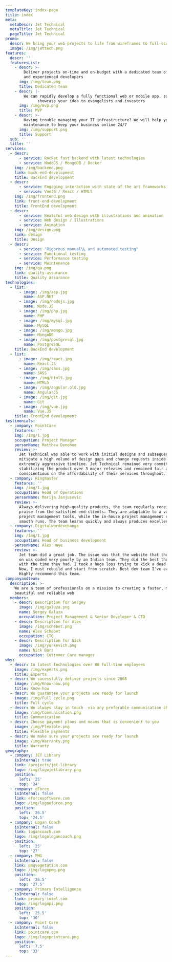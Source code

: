 ```yaml
---
templateKey: index-page
title: index
meta:
  metaDescr: Jet Technical
  metaTitle: Jet Technical
  pageTitle: Jet Technical
promo:
  descr: We bring your web projects to life from wireframes to full-scale launch
  image: /img/jettech.png
features:
  descr: ''
  featuresList:
    - descr: >-
        Deliver projects on-time and on-budget with a dedicated team of skilled
        and experienced developers
      img: /img/team.png
      title: Dedicated team
    - descr: |-
        We can rapidly develop a fully functional web or mobile app, so you can
              showcase your idea to evangelists and investors
      img: /img/mvp.png
      title: MVP
    - descr: >-
        Having trouble managing your IT infrastructure? We will help you with
        maintenance to keep your business online 24/7
      img: /img/support.png
      title: Support
  sub: ''
  title: ''
services:
  - descr:
      - service: Rocket fast backend with latest technologies
      - service: NodeJS / MongoDB / Docker
    img: /img/backend.png
    link: back-end-development
    title: BackEnd development
  - descr:
      - service: Engaging interaction with state of the art frameworks
      - service: VueJS / React / HTML5
    img: /img/frontend.png
    link: front-end-development
    title: FrontEnd development
  - descr:
      - service: Beatiful web design with illustrations and animation
      - service: Web design / Illustrations
      - service: Animation
    img: /img/design.png
    link: design
    title: Design
  - descr:
      - service: "Rigorous manual\L and automated testing"
      - service: Functional testing
      - service: Performance testing
      - service: Maintenance
    img: /img/qa.png
    link: quality-assurance
    title: Quality assurance
technologies:
  - list:
      - image: /img/asp.jpg
        name: ASP.NET
      - image: /img/nodejs.jpg
        name: Node.JS
      - image: /img/php.jpg
        name: PHP
      - image: /img/mysql.jpg
        name: MySQL
      - image: /img/mongo.jpg
        name: MongoDB
      - image: /img/postgresql.jpg
        name: PostgreSQL
    title: BackEnd development
  - list:
      - image: /img/react.jpg
        name: React.JS
      - image: /img/sass.jpg
        name: SASS
      - image: /img/html5.jpg
        name: HTML5
      - image: /img/angular.old.jpg
        name: AngularJS
      - image: /img/git.jpg
        name: Git
      - image: /img/vue.jpg
        name: Vue.JS
    title: FrontEnd development
testimonials:
  - company: PointCare
    features: ''
    img: /img/1.jpg
    occupation: Project Manager
    personName: Matthew Donohoe
    review: >-
      Jet Technical was able to work with initial designs and subsequently
      mitigate a high volume of design gaps and change requests inside of an
      extremely aggressive timeline. Jet Technical remained very committed to
      stabilizing the product over 3 major releases and remained fair and
      conscientious on the affordability of their services throughout.
  - company: Ringmaster
    features: ''
    img: /img/1.jpg
    occupation: Head of Operations
    personName: Marija Janjusevic
    review: >-
      Always delivering high-quality products, the team regularly receives wide
      praise from the satisfied end-clients. They are adaptable to a variety of
      project management tools, while the in-house project management ensures
      smooth runs. The team learns quickly and always produces excellent code.
  - company: Digitalwordexchange
    features: ''
    img: /img/1.jpg
    occupation: Head of business development
    personName: Alex Haye
    review: >-
      Jet team did a great job. The issue was that the website that they worked
      on was coded very poorly by an Indian team. They did the best the could
      with the time they had. I took a huge loss trying to kick a dead horse.
      Now, I must rebuild and start from scratch. Best dev team I've ever met!
      Highly recommend this team.
companyandteam:
  description: >-
    We are a team of professionals on a mission to creating a faster, more
    beautiful and reliable web
  members:
    - descr: Description for Sergey
      image: /img/galuza.png
      name: Sergey Galuza
      occupation: Project Management & Senior Developer & CTO
    - descr: Description for Alex
      image: /img/schebet.png
      name: Alex Schebet
      occupation: CTO
    - descr: Description for Nick
      image: /img/yurkevich.png
      name: Nick Bors
      occupation: Customer Care manager
why:
  - descr: In latest technologies over 80 full-time employees
    image: /img/experts.png
    title: Experts
  - descr: We sucessfully deliver projects since 2008
    image: /img/Know-how.png
    title: Know-how
  - descr: We guarantee your projects are ready for launch
    image: /img/Full cycle.png
    title: Full cycle
  - descr: We always stay in touch  via any preferable communication channel
    image: /img/Communication.png
    title: Communication
  - descr: Choose payment plans and means that is convenient to you
    image: /img/Flexible.png
    title: Flexible payments
  - descr: We make sure your projects are ready for launch
    image: /img/Warranty.png
    title: Warranty
geography:
  - company: JET Library
    isInternal: true
    link: /projects/jet-library
    logo: /img/logojetlibrary.png
    position:
      left: '25'
      top: '24'
  - company: eForce
    isInternal: false
    link: eforcesoftware.com
    logo: /img/logoeforce.png
    position:
      left: '26.5'
      top: '24.5'
  - company: Logan Coach
    isInternal: false
    link: logancoach.com
    logo: /img/logologancoach.png
    position:
      left: '25'
      top: '27'
  - company: PMG
    isInternal: false
    link: pmgvegetation.com
    logo: /img/logopmg.png
    position:
      left: '26.5'
      top: '27.5'
  - company: Primary Intelligence
    isInternal: false
    link: primary-intel.com
    logo: /img/logopi.png
    position:
      left: '25.5'
      top: '30'
  - company: Point Care
    isInternal: false
    link: pointcare.com
    logo: /img/logopointcare.png
    position:
      left: '7.5'
      top: '33'
---
```


